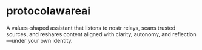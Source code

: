 # protocolawareai
A values-shaped assistant that listens to nostr relays, scans trusted sources, and reshares content aligned with clarity, autonomy, and reflection—under your own identity.
